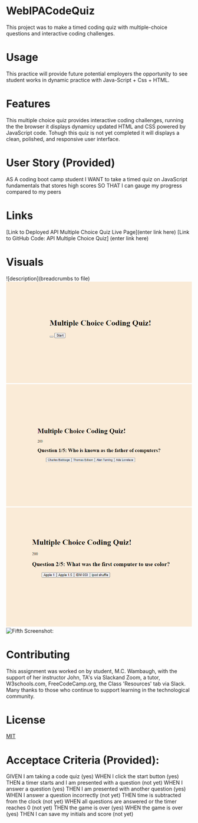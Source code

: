 # WebIPACodeQuiz
This project was to make a timed coding quiz with multiple-choice questions and interactive coding challenges. 

# Usage  
This practice will provide future potential employers the opportunity to see student works in dynamic practice with Java-Script + Css + HTML. 

# Features 
This multiple choice quiz provides interactive coding challenges, running the the browser it displays dynamicy updated HTML and CSS powered by JavaScript code.  Tohugh this quiz is not yet completed it will displays a clean, polished, and responsive user interface.

# User Story (Provided)
AS A coding boot camp student
I WANT to take a timed quiz on JavaScript fundamentals that stores high scores
SO THAT I can gauge my progress compared to my peers

# Links 
[Link to Deployed API Multiple Choice Quiz Live Page](enter link here)
[Link to GitHub Code: API Multiple Choice Quiz] (enter link here)

# Visuals
![description](breadcrumbs to file)
![Second Screenshot: ](./assets/photos/Screenshot%202022-10-24%20225604.png)
![Third Screenshot: ](./assets/photos/Screenshot%202022-10-24%20225638.png)
![Fourth Screenshot: ](./assets/photos/Screenshot%202022-10-24%20225651.png)
![Fifth Screenshot: ]()



# Contributing 
This assignment was worked on by student, M.C. Wambaugh, with the support of her instructor John, TA's via Slackand Zoom, a tutor, W3schools.com, FreeCodeCamp.org, the Class 'Resources' tab via Slack. Many thanks to those who continue to support learning in the technological community.

# License 
[MIT](https://choosealicense.com/licenses/mit/) 


# Acceptace Criteria (Provided): 
GIVEN I am taking a code quiz (yes)
WHEN I click the start button (yes)
THEN a timer starts and I am presented with a question (not yet)
WHEN I answer a question (yes)
THEN I am presented with another question (yes)
WHEN I answer a question incorrectly (not yet)
THEN time is subtracted from the clock (not yet)
WHEN all questions are answered or the timer reaches 0 (not yet)
THEN the game is over (yes)
WHEN the game is over (yes)
THEN I can save my initials and score (not yet)